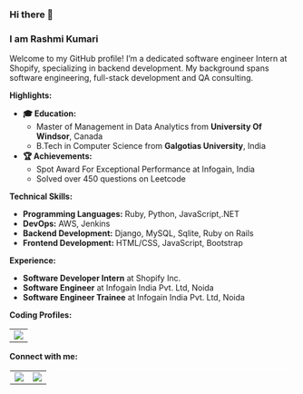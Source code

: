 ### Hi there 👋
### I am Rashmi Kumari

Welcome to my GitHub profile! I’m a dedicated software engineer Intern at Shopify, specializing in backend development. My background spans software engineering, full-stack development and QA consulting.

**Highlights:**
- **🎓 Education:** 
  - Master of Management in Data Analytics from **University Of Windsor**, Canada 
  - B.Tech in Computer Science from **Galgotias University**, India
- **🏆 Achievements:**
  - Spot Award For Exceptional Performance at Infogain, India
  - Solved over 450 questions on Leetcode

**Technical Skills:**
- **Programming Languages:** Ruby, Python, JavaScript,.NET
- **DevOps:** AWS, Jenkins
- **Backend Development:** Django, MySQL, Sqlite, Ruby on Rails
- **Frontend Development:** HTML/CSS, JavaScript, Bootstrap

**Experience:**
- **Software Developer Intern** at Shopify Inc.
- **Software Engineer** at Infogain India Pvt. Ltd, Noida
- **Software Engineer Trainee** at Infogain India Pvt. Ltd, Noida

**Coding Profiles:**

<table>
  <tr>
    <td>
      <a href="https://leetcode.com/u/rashmi_kumari_dev/">
        <img src='https://img.shields.io/badge/https%3A%2F%2Fimg.shields.io%2Fbadge%2Fany_text-Work%20in%20progress-yellow?logo=leetcode&label=Leetcode'>
      </a>
    </td>
  </tr>
</table>

**Connect with me:**
<table style="border:1px solid white">
  <tr>
    <td>
      <a href="https://www.linkedin.com/in/rashmi-kumari-data/">
        <img src='https://img.shields.io/badge/LinkedIn-blue?logo=linkedin'>
      </a>
    </td>
    <td>
      <a href="https://github.com/rashmari">
        <img src='https://img.shields.io/badge/Github-black?logo=github'>
      </a>
    </td>
  </tr>
</table>
